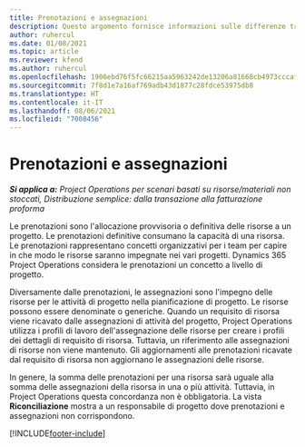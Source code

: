 ```yaml
---
title: Prenotazioni e assegnazioni
description: Questo argomento fornisce informazioni sulle differenze tra le prenotazioni delle risorse e le assegnazioni delle risorse.
author: ruhercul
ms.date: 01/08/2021
ms.topic: article
ms.reviewer: kfend
ms.author: ruhercul
ms.openlocfilehash: 1906ebd76f5fc66215aa5963242de13206a81668cb4973cccaf5b153514672d5
ms.sourcegitcommit: 7f8d1e7a16af769adb43d1877c28fdce53975db8
ms.translationtype: HT
ms.contentlocale: it-IT
ms.lasthandoff: 08/06/2021
ms.locfileid: "7008456"
---
```

# <a name="bookings-vs-assignments"></a>Prenotazioni e assegnazioni

_**Si applica a:** Project Operations per scenari basati su risorse/materiali non stoccati, Distribuzione semplice: dalla transazione alla fatturazione proforma_

Le prenotazioni sono l'allocazione provvisoria o definitiva delle risorse a un progetto. Le prenotazioni definitive consumano la capacità di una risorsa. Le prenotazioni rappresentano concetti organizzativi per i team per capire in che modo le risorse saranno impegnate nei vari progetti. Dynamics 365 Project Operations considera le prenotazioni un concetto a livello di progetto. 

Diversamente dalle prenotazioni, le assegnazioni sono l'impegno delle risorse per le attività di progetto nella pianificazione di progetto. Le risorse possono essere denominate o generiche.  Quando un requisito di risorsa viene ricavato dalle assegnazioni di attività del progetto, Project Operations utilizza i profili di lavoro dell'assegnazione delle risorse per creare i profili dei dettagli di requisito di risorsa. Tuttavia, un riferimento alle assegnazioni di risorse non viene mantenuto. Gli aggiornamenti alle prenotazioni ricavate dal requisito di risorsa non aggiornano le assegnazioni delle risorse.

In genere, la somma delle prenotazioni per una risorsa sarà uguale alla somma delle assegnazioni della risorsa in una o più attività. Tuttavia, in Project Operations questa concordanza non è obbligatoria. La vista **Riconciliazione** mostra a un responsabile di progetto dove prenotazioni e assegnazioni non corrispondono.




[!INCLUDE[footer-include](../includes/footer-banner.md)]